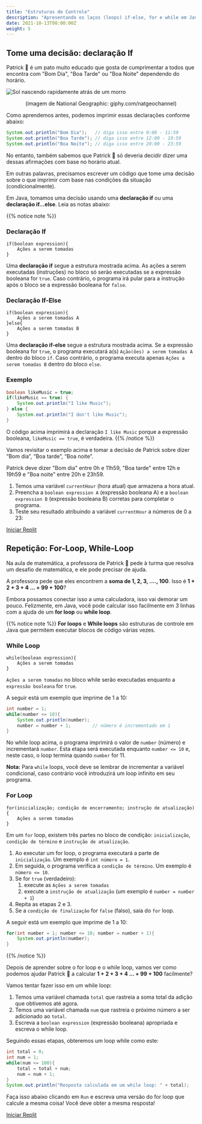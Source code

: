 ```yaml
---
title: "Estruturas de Controle"
description: "Apresentando os laços (loops) if-else, for e while em Java."
date: 2021-10-13T00:00:00Z
weight: 5
---
```


## Tome uma decisão: declaração If

Patrick 🐥 é um pato muito educado que gosta de cumprimentar a todos que encontra com "Bom Dia", "Boa Tarde" ou "Boa Noite" dependendo do horário.

![Sol nascendo rapidamente atrás de um morro](https://media.giphy.com/media/hpWrLS1RDBd5pwkgjy/giphy.gif)
<p style="text-align: center;">(imagem de National Geographic: giphy.com/natgeochannel)</p>

Como aprendemos antes, podemos imprimir essas declarações conforme abaixo:

```java
System.out.println("Bom Dia");   // diga isso entre 0:00 - 11:59
System.out.println("Boa Tarde"); // diga isso entre 12:00 - 19:59
System.out.println("Boa Noite"); // diga isso entre 20:00 - 23:59
```

No entanto, também sabemos que Patrick 🐥 só deveria decidir dizer uma dessas afirmações com base no horário atual.

Em outras palavras, precisamos escrever um código que tome uma decisão sobre o que imprimir com base nas condições da situação (condicionalmente).

Em Java, tomamos uma decisão usando uma **declaração if** ou uma **declaração if...else**. Leia as notas abaixo:

{{% notice note %}}
### Declaração If

```
if(boolean expression){
    Ações a serem tomadas
}
```

Uma **declaração if** segue a estrutura mostrada acima. As ações a serem executadas (instruções) no bloco só serão executadas se a expressão booleana for `true`. Caso contrário, o programa irá pular para a instrução após o bloco se a expressão booleana for `false`.
### Declaração If-Else

```
if(boolean expression){
    Ações a serem tomadas A
}else{
    Ações a serem tomadas B
}
```

Uma **declaração if-else** segue a estrutura mostrada acima. Se a expressão booleana for `true`, o programa executará a(s) `Ação(ões) a serem tomadas A` dentro do bloco `if`. Caso contrário, o programa executa apenas `Ações a serem tomadas B` dentro do bloco `else`.

### Exemplo

```java
boolean likeMusic = true;
if(likeMusic == true) {
    System.out.println("I like Music");
} else {
    System.out.println("I don't like Music");
}
```

O código acima imprimirá a declaração `I like Music` porque a expressão booleana, `likeMusic == true`, é verdadeira.
{{% /notice %}}

Vamos revisitar o exemplo acima e tomar a decisão de Patrick sobre dizer “Bom dia”, “Boa tarde”, “Boa noite”.

Patrick deve dizer "Bom dia" entre 0h e 11h59, "Boa tarde" entre 12h e 19h59 e "Boa noite" entre 20h e 23h59.

1. Temos uma variável `currentHour` (hora atual) que armazena a hora atual.
2. Preencha a `boolean expression A` (expressão booleana A) e a `boolean expression B` (expressão booleana B) corretas para completar o programa.
3. Teste seu resultado atribuindo a variável `currentHour` a números de 0 a 23:

<a class="my-2 mx-4 btn btn-info" href="https://replit.com/@nuevofoundation/JavaBasicsIfStatement" target="_blank">Iniciar Replit</a>

## Repetição: For-Loop, While-Loop

Na aula de matemática, a professora de Patrick 🐥 pede à turma que resolva um desafio de matemática, e ele pode precisar de ajuda.

A professora pede que eles encontrem a **soma de 1, 2, 3, ...., 100**. Isso é **1 + 2 + 3 + 4 ... + 99 + 100**?

Embora possamos conectar isso a uma calculadora, isso vai demorar um pouco. Felizmente, em Java, você pode calcular isso facilmente em 3 linhas com a ajuda de um **for loop** ou **while loop**.

{{% notice note %}}
**For loops** e **While loops** são estruturas de controle em Java que permitem executar blocos de código várias vezes.

### While Loop

```
while(boolean expression){
    Ações a serem tomadas
}
```

`Ações a serem tomadas` no bloco while serão executadas enquanto a `expressão booleana` for `true`.

A seguir está um exemplo que imprime de 1 a 10:

```java
int number = 1;
while(number <= 10){
    System.out.println(number);
    number = number + 1;        // número é incrementado em 1
}
```

No while loop acima, o programa imprimirá o valor de `number` (número) e incrementará `number`. Esta etapa será executada enquanto `number <= 10` e, neste caso, o loop termina quando `number` for 11.

**Nota:** Para `while` loops, você deve se lembrar de incrementar a variável condicional, caso contrário você introduzirá um loop infinito em seu programa.

### For Loop

```
for(inicialização; condição de encerramento; instrução de atualização){
    Ações a serem tomadas
}
```

Em um `for` loop, existem três partes no bloco de condição: `inicialização`, `condição de término` e `instrução de atualização`.

1. Ao executar um for loop, o programa executará a parte de `inicialização`. Um exemplo é `int número = 1`.
2. Em seguida, o programa verifica a `condição de término`. Um exemplo é `número <= 10`.
3. Se for `true` (verdadeiro):
    1. execute as `Ações a serem tomadas`
    2. execute a `instrução de atualização` (um exemplo é `number = number + 1`)
4. Repita as etapas 2 e 3.
5. Se a `condição de finalização` for `false` (falso), saia do `for` loop.

A seguir está um exemplo que imprime de 1 a 10:

```java
for(int number = 1; number <= 10; number = number + 1){
    System.out.println(number);
}
```

{{% /notice %}}

Depois de aprender sobre o for loop e o while loop, vamos ver como podemos ajudar Patrick 🐥 a calcular **1 + 2 + 3 + 4 ... + 99 + 100** facilmente?

Vamos tentar fazer isso em um while loop:

1. Temos uma variável chamada `total` que rastreia a soma total da adição que obtivemos até agora.
2. Temos uma variável chamada `num` que rastreia o próximo número a ser adicionado ao `total`.
3. Escreva a `boolean expression` (expressão booleana) apropriada e escreva o while loop.

Seguindo essas etapas, obteremos um loop while como este:

```java
int total = 0;
int num = 1;
while(num <= 100){
    total = total + num;
    num = num + 1;
}
System.out.println("Resposta calculada em um while loop: " + total);
```

Faça isso abaixo clicando em `Run` e escreva uma versão do for loop que calcule a mesma coisa! Você deve obter a mesma resposta!

<a class="my-2 mx-4 btn btn-info" href="https://replit.com/@nuevofoundation/JavaBasicsForWhile" target="_blank">Iniciar Replit</a>
